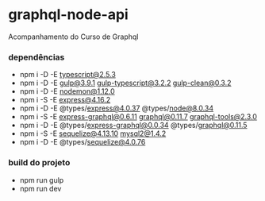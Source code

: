# graphql-node-api
Acompanhamento do Curso de Graphql

### dependências
* npm i -D -E typescript@2.5.3
* npm i -D -E gulp@3.9.1 gulp-typescript@3.2.2 gulp-clean@0.3.2
* npm i -D -E nodemon@1.12.0
* npm i -S -E express@4.16.2
* npm i -D -E @types/express@4.0.37 @types/node@8.0.34
* npm i -S -E express-graphql@0.6.11 graphql@0.11.7 graphql-tools@2.3.0
* npm i -D -E @types/express-graphql@0.0.34 @types/graphql@0.11.5
* npm i -S -E sequelize@4.13.10 mysql2@1.4.2
* npm i -D -E @types/sequelize@4.0.76

### build do projeto
* npm run gulp
* npm run dev
